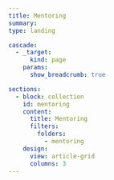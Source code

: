 ```yaml
---
title: Mentoring
summary:
type: landing

cascade:
  - _target:
      kind: page
    params:
      show_breadcrumb: true

sections:
  - block: collection
    id: mentoring
    content:
      title: Mentoring
      filters:
        folders:
          - mentoring
    design:
      view: article-grid
      columns: 3
---
```

